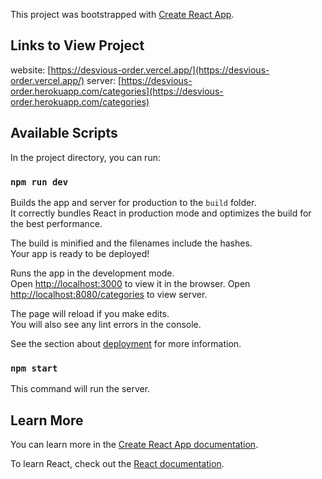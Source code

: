 This project was bootstrapped with [Create React App](https://github.com/facebook/create-react-app).

## Links to View Project

website: [https://desvious-order.vercel.app/](https://desvious-order.vercel.app/)
server: [https://desvious-order.herokuapp.com/categories](https://desvious-order.herokuapp.com/categories)

## Available Scripts

In the project directory, you can run:

### `npm run dev`

Builds the app and server for production to the `build` folder.<br />
It correctly bundles React in production mode and optimizes the build for the best performance.

The build is minified and the filenames include the hashes.<br />
Your app is ready to be deployed!

Runs the app in the development mode.<br />
Open [http://localhost:3000](http://localhost:3000) to view it in the browser.
Open [http://localhost:8080/categories](http://localhost:8080/categories) to view server.

The page will reload if you make edits.<br />
You will also see any lint errors in the console.

See the section about [deployment](https://facebook.github.io/create-react-app/docs/deployment) for more information.

### `npm start`

This command will run the server.

## Learn More

You can learn more in the [Create React App documentation](https://facebook.github.io/create-react-app/docs/getting-started).

To learn React, check out the [React documentation](https://reactjs.org/).

